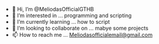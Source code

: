 - 👋 Hi, I’m @MeliodasOfficialGTHB
- 👀 I’m interested in ... programming and scripting
- 🌱 I’m currently learning ... how to script
- 💞️ I’m looking to collaborate on ... mabye some projects
- 📫 How to reach me ... Meliodasofficialemail@gmail.com

<!---
MeliodasOfficialGTHB/MeliodasOfficialGTHB is a ✨ special ✨ repository because its `README.md` (this file) appears on your GitHub profile.
You can click the Preview link to take a look at your changes.
--->

